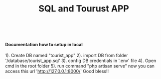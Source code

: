 <h1 align="center">SQL and Tourust APP</h1>
<br>
<br>
<br>
<h4>Documentation how to setup in local</h4>

1). Create DB  named "tourist_app"
2). import DB from folder '/database/tourist_app.sql'
3). config DB credentials in '.env' file
4). Open cmd in the root folder
5). run command "php artisan serve"
now you can access this url 'http://127.0.0.1:8000/'
Good bless!!



